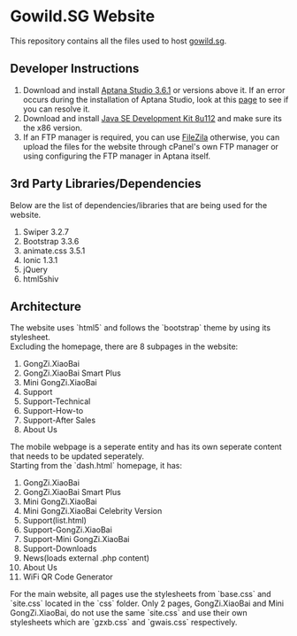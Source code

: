 # Gowild.SG Website
This repository contains all the files used to host <a href="http://gowild.sg/">gowild.sg</a>.

<h2>Developer Instructions</h2>
<p> 
 <ol>
    <li>Download and install <a href="http://www.aptana.com/products/studio3/download">Aptana Studio 3.6.1</a> or versions above it. If an error occurs during the installation of Aptana Studio, look at this <a href="http://stackoverflow.com/questions/33398769/failed-to-correctly-acquire-intaller-nodejs-windows-msi-file-crc-error">page</a> to see if you can resolve it.</li>
    <li>Download and install <a href="http://www.oracle.com/technetwork/java/javase/downloads/jdk8-downloads-2133151.html">Java SE Development Kit 8u112</a> and make sure its the x86 version.</li>
    <li>If an FTP manager is required, you can use <a href="https://filezilla-project.org/">FileZila</a> otherwise, you can upload the files for the website through cPanel's own FTP manager or using configuring the FTP manager in Aptana itself.</li>
  </ol>
</p>
<h2>3rd Party Libraries/Dependencies</h2>
Below are the list of dependencies/libraries that are being used for the website.
<ol>
  <li>Swiper 3.2.7</li>
  <li>Bootstrap 3.3.6</li>
  <li>animate.css 3.5.1</li>
  <li>Ionic 1.3.1</li>
  <li>jQuery</li>
  <li>html5shiv</li>
</ol>
<h2>Architecture</h2>
The website uses `html5` and follows the `bootstrap` theme by using its stylesheet. <br>
Excluding the homepage, there are 8 subpages in the website:
<p>
 <ol>
  <li>GongZi.XiaoBai</li>
  <li>GongZi.XiaoBai Smart Plus</li>
  <li>Mini GongZi.XiaoBai</li>
  <li>Support</li>
  <li>Support-Technical</li>
  <li>Support-How-to</li>
  <li>Support-After Sales</li>
  <li>About Us</li>
 </ol>
</p>
 The mobile webpage is a seperate entity and has its own seperate content that needs to be updated seperately. <br>
 Starting from the `dash.html` homepage, it has:
<p> 
 <ol>
  <li>GongZi.XiaoBai</li>
  <li>GongZi.XiaoBai Smart Plus</li>
  <li>Mini GongZi.XiaoBai</li>
  <li>Mini GongZi.XiaoBai Celebrity Version</li>
  <li>Support(list.html)</li>
  <li>Support-GongZi.XiaoBai</li>
  <li>Support-Mini GongZi.XiaoBai</li>
  <li>Support-Downloads</li>
  <li>News(loads external .php content)</li>
  <li>About Us</li>
  <li>WiFi QR Code Generator</li>
 </ol>
</p>
For the main website, all pages use the stylesheets from `base.css` and `site.css` located in the `css` folder.
Only 2 pages, GongZi.XiaoBai and Mini GongZi.XiaoBai, do not use the same `site.css` and use their own stylesheets which are
`gzxb.css` and `gwais.css` respectively.

